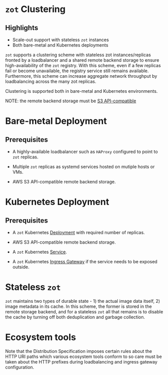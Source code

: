 # `zot` Clustering

## Highlights

* Scale-out support with stateless `zot` instances
* Both bare-metal and Kubernetes deployments

`zot` supports a clustering scheme with stateless zot instances/replicas
fronted by a loadbalancer and a shared remote backend storage to ensure
high-availability of the `zot` registry. With this scheme, even if a few
replicas fail or become unavailable, the registry service still remains
available. Furthermore, this scheme can increase aggregate network throughput
by loadbalancing across the many zot replicas.

Clustering is supported both in bare-metal and Kubernetes environments.

NOTE: the remote backend storage must be
[S3 API-compatible](https://docs.aws.amazon.com/AmazonS3/latest/API/Welcome.html)

# Bare-metal Deployment

## Prerequisites

* A highly-available loadbalancer such as `HAProxy` configured to point to
  `zot` replicas.

* Multiple `zot` replicas as systemd services hosted on mutiple hosts or VMs.

* AWS S3 API-compatible remote backend storage.

# Kubernetes Deployment

## Prerequisites

* A `zot` Kubernetes
  [Deployment](https://kubernetes.io/docs/concepts/workloads/controllers/deployment/)
  with required number of replicas.

* AWS S3 API-compatible remote backend storage.

* A `zot` Kubernetes [Service](https://kubernetes.io/docs/concepts/services-networking/service/).

* A `zot` Kubernetes [Ingress Gateway](https://kubernetes.io/docs/concepts/services-networking/ingress/) if the service needs to be exposed outside.

# Stateless `zot`

`zot` maintains two types of durable state - 1) the actual image data itself,
2) image metadata in its cache. In this scheme, the former is stored in the
remote storage backend, and for a stateless `zot` all that remains is to
disable the cache by turning off both deduplication and garbage collection.

# Ecosystem tools

Note that the Distribution Specification imposes certain rules about the HTTP
URI paths which various ecosystem tools conform to so care must be taken about
the HTTP prefixes during loadbalancing and ingress gateway configuration.
